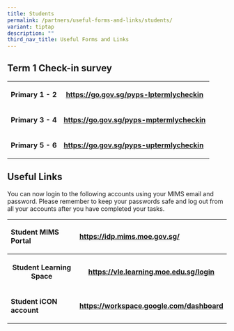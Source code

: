 ```yaml
---
title: Students
permalink: /partners/useful-forms-and-links/students/
variant: tiptap
description: ""
third_nav_title: Useful Forms and Links
---
```

<h2>Term 1 Check-in survey</h2>
<table style="minWidth: 50px">
<colgroup>
<col>
<col>
</colgroup>
<tbody>
<tr>
<th rowspan="1" colspan="1">
<p><strong>Primary 1 - 2</strong>
</p>
</th>
<th rowspan="1" colspan="1">
<p><strong><a href="https://go.gov.sg/pyps-lptermlycheckin" rel="noopener noreferrer nofollow" target="_blank">https://go.gov.sg/pyps-lptermlycheckin</a></strong>
</p>
</th>
</tr>
<tr>
<td rowspan="1" colspan="1">
<p><strong>Primary 3 - 4</strong>
</p>
</td>
<td rowspan="1" colspan="1">
<p><strong><a href="https://go.gov.sg/pyps-mptermlycheckin" rel="noopener noreferrer nofollow" target="_blank">https://go.gov.sg/pyps-mptermlycheckin</a></strong>
</p>
</td>
</tr>
<tr>
<td rowspan="1" colspan="1">
<p><strong>Primary 5 - 6</strong>
</p>
</td>
<td rowspan="1" colspan="1">
<p><strong><a href="https://go.gov.sg/pyps-uptermlycheckin" rel="noopener noreferrer nofollow" target="_blank">https://go.gov.sg/pyps-uptermlycheckin</a></strong>
</p>
</td>
</tr>
</tbody>
</table>
<p></p>
<h2>Useful Links</h2>
<p>You can now login to the following accounts using your MIMS email and
password. Please remember to keep your passwords safe and log out from
all your accounts after you have completed your tasks.</p>
<table style="minWidth: 50px">
<colgroup>
<col>
<col>
</colgroup>
<tbody>
<tr>
<td rowspan="1" colspan="1">
<p><strong>Student MIMS Portal</strong>
</p>
</td>
<td rowspan="1" colspan="1">
<p><strong><a href="https://idp.mims.moe.gov.sg/" rel="noopener noreferrer nofollow" target="_blank">https://idp.mims.moe.gov.sg/</a></strong>
</p>
</td>
</tr>
<tr>
<th rowspan="1" colspan="1">
<p>Student Learning Space</p>
</th>
<th rowspan="1" colspan="1">
<p><strong><a href="https://vle.learning.moe.edu.sg/login" rel="noopener noreferrer nofollow" target="_blank">https://vle.learning.moe.edu.sg/login</a></strong>
</p>
</th>
</tr>
<tr>
<td rowspan="1" colspan="1">
<p><strong>Student iCON account</strong>
</p>
</td>
<td rowspan="1" colspan="1">
<p><strong><a href="https://workspace.google.com/dashboard" rel="noopener noreferrer nofollow" target="_blank">https://workspace.google.com/dashboard</a></strong>
</p>
</td>
</tr>
</tbody>
</table>
<p></p>